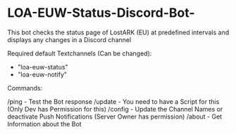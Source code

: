 # LOA-EUW-Status-Discord-Bot-
This bot checks the status page of LostARK (EU) at predefined intervals and displays any changes in a Discord channel

Required default Textchannels (Can be changed):

- "loa-euw-status"
- "loa-euw-notify"

Commands:

/ping - Test the Bot response
/update - You need to have a Script for this (Only Dev has Permission for this)
/config - Update the Channel Names or deactivate Push Notifications (Server Owner has permission)
/about - Get Information about the Bot
